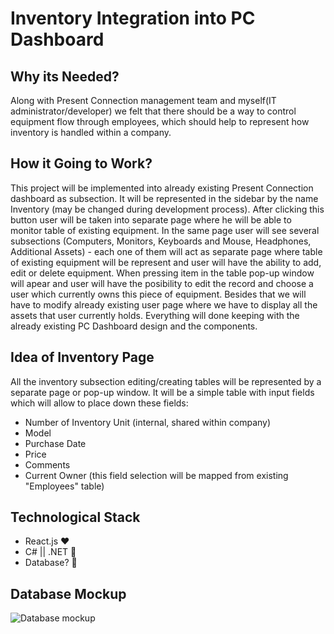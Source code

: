 # Inventory Integration into PC Dashboard

## Why its Needed?

Along with Present Connection management team and myself(IT administrator/developer) we felt that there should be a way to control equipment flow through employees, which should help to represent how inventory is handled within a company. 

## How it Going to Work?

This project will be implemented into already existing Present Connection dashboard as subsection. It will be represented in the sidebar by the name Inventory (may be changed during development process). After clicking this button user will be taken into separate page where he will be able to monitor table of existing equipment. In the same page user will see several subsections (Computers, Monitors, Keyboards and Mouse, Headphones, Additional Assets) - each one of them will act as separate page where table of existing equipment will be represent and user will have the ability to add, edit or delete equipment. When pressing item in the table pop-up window will apear and user will have the posibility to edit the record and choose a user which currently owns this piece of equipment. Besides that we will have to modify already existing user page where we have to display all the assets that user currently holds. Everything will done keeping with the already existing PC Dashboard design and the components. 

## Idea of Inventory Page

All the inventory subsection editing/creating tables will be represented by a separate page or pop-up window. It will be a simple table with input fields which will allow to place down these fields:
- Number of Inventory Unit (internal, shared within company)
- Model
- Purchase Date
- Price
- Comments
- Current Owner (this field selection will be mapped from existing "Employees" table)

## Technological Stack 

- React.js 	:heart:
- C# || .NET :vomiting_face:
- Database? :thinking:

## Database Mockup
![Database mockup](https://freeimage.host/i/wWhzV2)